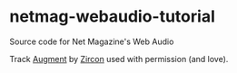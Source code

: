 netmag-webaudio-tutorial
========================

Source code for Net Magazine's Web Audio

Track [Augment](https://soundcloud.com/zircon-1/augment) by [Zircon](http://zirconmusic.com) used with permission (and love).
